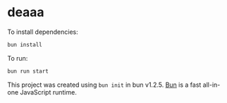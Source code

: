 # deaaa

To install dependencies:

```bash
bun install
```

To run:

```bash
bun run start
```

This project was created using `bun init` in bun v1.2.5. [Bun](https://bun.sh) is a fast all-in-one JavaScript runtime.

